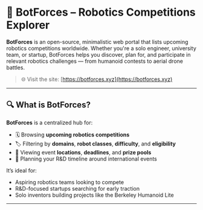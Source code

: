 # 🤖 BotForces – Robotics Competitions Explorer

**BotForces** is an open-source, minimalistic web portal that lists upcoming robotics competitions worldwide. Whether you're a solo engineer, university team, or startup, BotForces helps you discover, plan for, and participate in relevant robotics challenges — from humanoid contests to aerial drone battles.

> 🌐 Visit the site: [https://botforces.xyz](https://botforces.xyz)

---

## 🔍 What is BotForces?

**BotForces** is a centralized hub for:

- 🗓️ Browsing **upcoming robotics competitions**
- 🏷️ Filtering by **domains**, **robot classes**, **difficulty**, and **eligibility**
- 📍 Viewing event **locations**, **deadlines**, and **prize pools**
- 🧠 Planning your R&D timeline around international events

It’s ideal for:

- Aspiring robotics teams looking to compete
- R&D-focused startups searching for early traction
- Solo inventors building projects like the Berkeley Humanoid Lite

---
